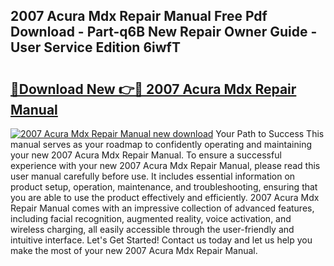 ## 2007 Acura Mdx Repair Manual Free Pdf Download - Part-q6B New Repair Owner Guide - User Service Edition 6iwfT

# <h2><a href="http://bc14699.oget.top/?id=2007+Acura+Mdx+Repair+Manual">🔗Download New 👉🔴 2007 Acura Mdx Repair Manual</a></h2>

[![2007 Acura Mdx Repair Manual new download](https://i.imgur.com/5g1atiW.png)](http://bc14699.oget.top/?id=2007+Acura+Mdx+Repair+Manual)
Your Path to Success This manual serves as your roadmap to confidently operating and maintaining your new 2007 Acura Mdx Repair Manual. To ensure a successful experience with your new 2007 Acura Mdx Repair Manual, please read this user manual carefully before use. It includes essential information on product setup, operation, maintenance, and troubleshooting, ensuring that you are able to use the product effectively and efficiently. 2007 Acura Mdx Repair Manual comes with an impressive collection of advanced features, including facial recognition, augmented reality, voice activation, and wireless charging, all easily accessible through the user-friendly and intuitive interface. Let's Get Started! Contact us today and let us help you make the most of your new 2007 Acura Mdx Repair Manual.
